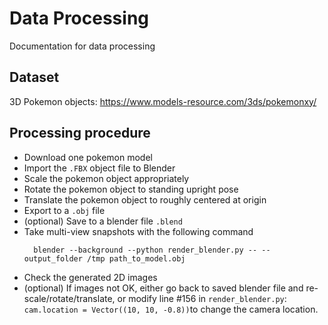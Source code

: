# Data Processing
Documentation for data processing

## Dataset
3D Pokemon objects: https://www.models-resource.com/3ds/pokemonxy/

## Processing procedure
* Download one pokemon model
* Import the `.FBX` object file to Blender
* Scale the pokemon object appropriately
* Rotate the pokemon object to standing upright pose
* Translate the pokemon object to roughly centered at origin
* Export to a `.obj` file
* (optional) Save to a blender file `.blend`
* Take multi-view snapshots with the following command
  ```
    blender --background --python render_blender.py -- --output_folder /tmp path_to_model.obj
  ```
* Check the generated 2D images
* (optional) If images not OK, either go back to saved blender file and re-scale/rotate/translate, or modify line #156 in `render_blender.py`: `cam.location = Vector((10, 10, -0.8))`to change the camera location.
